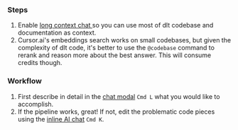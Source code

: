 ### Steps

1. Enable [ long context chat ]( https://docs.cursor.com/chat/overview#long-context-chat-beta ) so you can use most of dlt codebase and documentation as context.
2. Cursor.ai's embeddings search works on small codebases, but given the complexity of dlt code, it's better to use the `@codebase` command to rerank and reason more about the best answer. This will consume credits though.


### Workflow

1) First describe in detail in the [chat modal](https://docs.cursor.com/chat/overview) `Cmd L` what you would like to accomplish.
2) If the pipeline works, great! If not, edit the problematic code pieces using the [inline AI chat](https://docs.cursor.com/cmdk/overview) `Cmd K`.